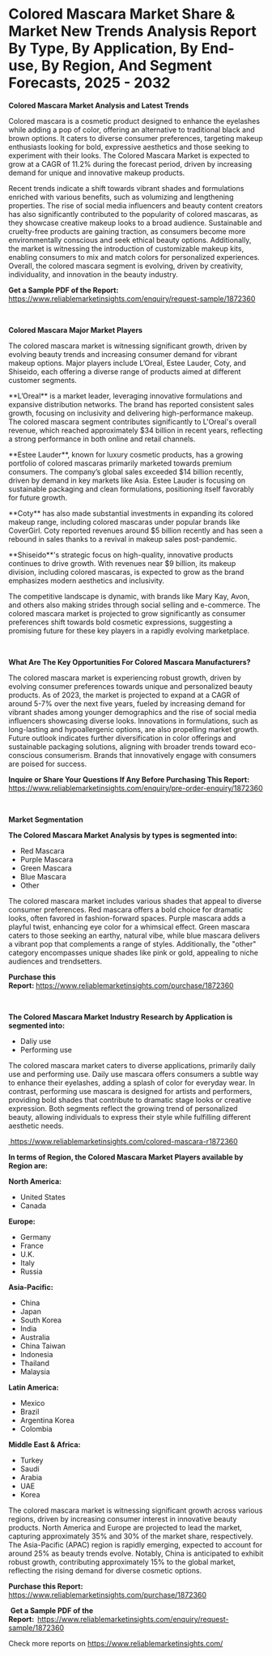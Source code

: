 <p><h1>Colored Mascara Market Share & Market New Trends Analysis Report By Type, By Application, By End-use, By Region, And Segment Forecasts, 2025 - 2032</h1></p><p><strong>Colored Mascara Market Analysis and Latest Trends</strong></p>
<p><p>Colored mascara is a cosmetic product designed to enhance the eyelashes while adding a pop of color, offering an alternative to traditional black and brown options. It caters to diverse consumer preferences, targeting makeup enthusiasts looking for bold, expressive aesthetics and those seeking to experiment with their looks. The Colored Mascara Market is expected to grow at a CAGR of 11.2% during the forecast period, driven by increasing demand for unique and innovative makeup products. </p><p>Recent trends indicate a shift towards vibrant shades and formulations enriched with various benefits, such as volumizing and lengthening properties. The rise of social media influencers and beauty content creators has also significantly contributed to the popularity of colored mascaras, as they showcase creative makeup looks to a broad audience. Sustainable and cruelty-free products are gaining traction, as consumers become more environmentally conscious and seek ethical beauty options. Additionally, the market is witnessing the introduction of customizable makeup kits, enabling consumers to mix and match colors for personalized experiences. Overall, the colored mascara segment is evolving, driven by creativity, individuality, and innovation in the beauty industry.</p></p>
<p><strong>Get a Sample PDF of the Report:&nbsp;</strong> <a href="https://www.reliablemarketinsights.com/enquiry/request-sample/1872360?utm_campaign=2280&utm_medium=2&utm_source=Github&utm_content=ia&utm_term=04042025&utm_id=colored-mascara">https://www.reliablemarketinsights.com/enquiry/request-sample/1872360</a></p>
<p>&nbsp;</p>
<p><strong>Colored Mascara Major Market Players</strong></p>
<p><p>The colored mascara market is witnessing significant growth, driven by evolving beauty trends and increasing consumer demand for vibrant makeup options. Major players include L’Oreal, Estee Lauder, Coty, and Shiseido, each offering a diverse range of products aimed at different customer segments.</p><p>**L’Oreal** is a market leader, leveraging innovative formulations and expansive distribution networks. The brand has reported consistent sales growth, focusing on inclusivity and delivering high-performance makeup. The colored mascara segment contributes significantly to L'Oreal's overall revenue, which reached approximately $34 billion in recent years, reflecting a strong performance in both online and retail channels.</p><p>**Estee Lauder**, known for luxury cosmetic products, has a growing portfolio of colored mascaras primarily marketed towards premium consumers. The company’s global sales exceeded $14 billion recently, driven by demand in key markets like Asia. Estee Lauder is focusing on sustainable packaging and clean formulations, positioning itself favorably for future growth.</p><p>**Coty** has also made substantial investments in expanding its colored makeup range, including colored mascaras under popular brands like CoverGirl. Coty reported revenues around $5 billion recently and has seen a rebound in sales thanks to a revival in makeup sales post-pandemic.</p><p>**Shiseido**'s strategic focus on high-quality, innovative products continues to drive growth. With revenues near $9 billion, its makeup division, including colored mascaras, is expected to grow as the brand emphasizes modern aesthetics and inclusivity.</p><p>The competitive landscape is dynamic, with brands like Mary Kay, Avon, and others also making strides through social selling and e-commerce. The colored mascara market is projected to grow significantly as consumer preferences shift towards bold cosmetic expressions, suggesting a promising future for these key players in a rapidly evolving marketplace.</p></p>
<p>&nbsp;</p>
<p><strong>What Are The Key Opportunities For Colored Mascara Manufacturers?</strong></p>
<p><p>The colored mascara market is experiencing robust growth, driven by evolving consumer preferences towards unique and personalized beauty products. As of 2023, the market is projected to expand at a CAGR of around 5-7% over the next five years, fueled by increasing demand for vibrant shades among younger demographics and the rise of social media influencers showcasing diverse looks. Innovations in formulations, such as long-lasting and hypoallergenic options, are also propelling market growth. Future outlook indicates further diversification in color offerings and sustainable packaging solutions, aligning with broader trends toward eco-conscious consumerism. Brands that innovatively engage with consumers are poised for success.</p></p>
<p><strong>Inquire or Share Your Questions If Any Before Purchasing This Report:</strong> <a href="https://www.reliablemarketinsights.com/enquiry/pre-order-enquiry/1872360?utm_campaign=2280&utm_medium=2&utm_source=Github&utm_content=ia&utm_term=04042025&utm_id=colored-mascara">https://www.reliablemarketinsights.com/enquiry/pre-order-enquiry/1872360</a></p>
<p>&nbsp;</p>
<p><strong>Market Segmentation</strong></p>
<p><strong>The Colored Mascara Market Analysis by types is segmented into:</strong></p>
<p><ul><li>Red Mascara</li><li>Purple Mascara</li><li>Green Mascara</li><li>Blue Mascara</li><li>Other</li></ul></p>
<p><p>The colored mascara market includes various shades that appeal to diverse consumer preferences. Red mascara offers a bold choice for dramatic looks, often favored in fashion-forward spaces. Purple mascara adds a playful twist, enhancing eye color for a whimsical effect. Green mascara caters to those seeking an earthy, natural vibe, while blue mascara delivers a vibrant pop that complements a range of styles. Additionally, the "other" category encompasses unique shades like pink or gold, appealing to niche audiences and trendsetters.</p></p>
<p><strong>Purchase this Report:&nbsp;</strong><a href="https://www.reliablemarketinsights.com/purchase/1872360?utm_campaign=2280&utm_medium=2&utm_source=Github&utm_content=ia&utm_term=04042025&utm_id=colored-mascara">https://www.reliablemarketinsights.com/purchase/1872360</a></p>
<p>&nbsp;</p>
<p><strong>The Colored Mascara Market Industry Research by Application is segmented into:</strong></p>
<p><ul><li>Daliy use</li><li>Performing use</li></ul></p>
<p><p>The colored mascara market caters to diverse applications, primarily daily use and performing use. Daily use mascara offers consumers a subtle way to enhance their eyelashes, adding a splash of color for everyday wear. In contrast, performing use mascara is designed for artists and performers, providing bold shades that contribute to dramatic stage looks or creative expression. Both segments reflect the growing trend of personalized beauty, allowing individuals to express their style while fulfilling different aesthetic needs.</p></p>
<p><a href="https://www.reliablemarketinsights.com/colored-mascara-r1872360?utm_campaign=2280&utm_medium=2&utm_source=Github&utm_content=ia&utm_term=04042025&utm_id=colored-mascara">&nbsp;https://www.reliablemarketinsights.com/colored-mascara-r1872360</a></p>
<p><strong>In terms of Region, the Colored Mascara Market Players available by Region are:</strong></p>
<p>
    <p> <strong> North America: </strong>
        <ul>
            <li>United States</li>
            <li>Canada</li>
        </ul>
        </p> 
    <p> <strong> Europe: </strong>
        <ul>
            <li>Germany</li>
            <li>France</li>
            <li>U.K.</li>
            <li>Italy</li>
            <li>Russia</li>
        </ul>
        </p> 
    <p> <strong> Asia-Pacific: </strong>
        <ul>
            <li>China</li>
            <li>Japan</li>
            <li>South Korea</li>
            <li>India</li>
            <li>Australia</li>
            <li>China Taiwan</li>
            <li>Indonesia</li>
            <li>Thailand</li>
            <li>Malaysia</li>
        </ul>
        </p> 
    <p> <strong> Latin America: </strong>
        <ul>
            <li>Mexico</li>
            <li>Brazil</li>
            <li>Argentina Korea</li>
            <li>Colombia</li>
        </ul>
        </p> 
    <p> <strong> Middle East & Africa: </strong>
        <ul>
            <li>Turkey</li>
            <li>Saudi</li>
            <li>Arabia</li>
            <li>UAE</li>
            <li>Korea</li>
        </ul>
    </p>
    </p>
<p><p>The colored mascara market is witnessing significant growth across various regions, driven by increasing consumer interest in innovative beauty products. North America and Europe are projected to lead the market, capturing approximately 35% and 30% of the market share, respectively. The Asia-Pacific (APAC) region is rapidly emerging, expected to account for around 25% as beauty trends evolve. Notably, China is anticipated to exhibit robust growth, contributing approximately 15% to the global market, reflecting the rising demand for diverse cosmetic options.</p></p>
<p><strong>Purchase this Report: </strong><a href="https://www.reliablemarketinsights.com/purchase/1872360?utm_campaign=2280&utm_medium=2&utm_source=Github&utm_content=ia&utm_term=04042025&utm_id=colored-mascara">https://www.reliablemarketinsights.com/purchase/1872360</a></p>
<p>&nbsp;<strong>Get a Sample PDF of the Report:&nbsp;&nbsp;</strong><a href="https://www.reliablemarketinsights.com/enquiry/request-sample/1872360?utm_campaign=2280&utm_medium=2&utm_source=Github&utm_content=ia&utm_term=04042025&utm_id=colored-mascara">https://www.reliablemarketinsights.com/enquiry/request-sample/1872360</a></p>
<p><strong></strong></p>
<p>Check more reports on <a href="https://www.reliablemarketinsights.com/?utm_campaign=2280&utm_medium=2&utm_source=Github&utm_content=ia&utm_term=04042025&utm_id=colored-mascara">https://www.reliablemarketinsights.com/</a></p>